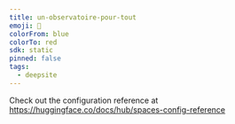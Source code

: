 ```yaml
---
title: un-observatoire-pour-tout
emoji: 🐳
colorFrom: blue
colorTo: red
sdk: static
pinned: false
tags:
  - deepsite
---
```


Check out the configuration reference at https://huggingface.co/docs/hub/spaces-config-reference